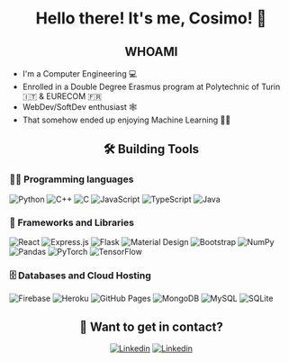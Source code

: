 

<h1 align="center"> Hello there! It's me, Cosimo! 👋 </h1>

<h2 align="center"> WHOAMI </h2>

- I'm a Computer Engineering 💻
- Enrolled in a Double Degree Erasmus program at Polytechnic of Turin 🇮🇹 & EURECOM 🇫🇷
- WebDev/SoftDev enthusiast 🕸️
- That somehow ended up enjoying Machine Learning 👨‍🔬

<h2 align="center"> 🛠️ Building Tools </h2>

### 👨‍💻 Programming languages

<p>
    <img alt="Python" src="https://img.shields.io/badge/python-3670A0?style=for-the-badge&logo=python&logoColor=ffdd54">
    <img alt="C++" src="https://img.shields.io/badge/c++-%2300599C.svg?style=for-the-badge&logo=c%2B%2B&logoColor=white">
    <img alt="C" src="https://img.shields.io/badge/c-%2300599C.svg?style=for-the-badge&logo=c&logoColor=white">
    <img alt="JavaScript" src="https://img.shields.io/badge/javascript-%23323330.svg?style=for-the-badge&logo=javascript&logoColor=%23F7DF1E">
    <img alt="TypeScript" src="https://img.shields.io/badge/typescript-%23007ACC.svg?style=for-the-badge&logo=typescript&logoColor=white">
    <img alt="Java" src="https://img.shields.io/badge/java-%23ED8B00.svg?style=for-the-badge&logo=java&logoColor=white">    
</p>

### 🧰 Frameworks and Libraries

<p>
    <img alt="React" src="https://img.shields.io/badge/react-%2320232a.svg?style=for-the-badge&logo=react&logoColor=%2361DAFB">
    <img alt="Express.js" src="https://img.shields.io/badge/express.js-%23404d59.svg?style=for-the-badge&logo=express&logoColor=%2361DAFB">
    <img alt="Flask" src="https://img.shields.io/badge/flask-%23000.svg?style=for-the-badge&logo=flask&logoColor=white">
    <img alt="Material Design" src="https://img.shields.io/badge/MUI-%230081CB.svg?style=for-the-badge&logo=mui&logoColor=white">
    <img alt="Bootstrap" src="https://img.shields.io/badge/bootstrap-%23563D7C.svg?style=for-the-badge&logo=bootstrap&logoColor=white">
    <img alt="NumPy" src="https://img.shields.io/badge/numpy-%23013243.svg?style=for-the-badge&logo=numpy&logoColor=white">
    <img alt="Pandas" src="https://img.shields.io/badge/pandas-%23150458.svg?style=for-the-badge&logo=pandas&logoColor=white" >
    <img alt="PyTorch" src="https://img.shields.io/badge/PyTorch-%23EE4C2C.svg?style=for-the-badge&logo=PyTorch&logoColor=white" >
    <img alt="TensorFlow" src="https://img.shields.io/badge/TensorFlow-%23FF6F00.svg?style=for-the-badge&logo=TensorFlow&logoColor=white" >
</p>

### 🗄️ Databases and Cloud Hosting
<p>
    <img alt="Firebase" src="https://img.shields.io/badge/firebase-%23039BE5.svg?style=for-the-badge&logo=firebase" >
    <img alt="Heroku" src="https://img.shields.io/badge/heroku-%23430098.svg?style=for-the-badge&logo=heroku&logoColor=white">
    <img alt="GitHub Pages" src="https://img.shields.io/badge/github%20actions-%232671E5.svg?style=for-the-badge&logo=githubactions&logoColor=white" >
    <img alt="MongoDB" src ="https://img.shields.io/badge/MongoDB-%234ea94b.svg?style=for-the-badge&logo=mongodb&logoColor=white" >
    <img alt="MySQL" src="https://img.shields.io/badge/mysql-%2300f.svg?style=for-the-badge&logo=mysql&logoColor=white">
    <img alt="SQLite" src ="https://img.shields.io/badge/sqlite-%2307405e.svg?style=for-the-badge&logo=sqlite&logoColor=white" >
</p>
    
<h2 align="center"> 🙋 Want to get in contact? </h2>

<div align="center"> 
    <a href="https://www.linkedin.com/in/cosimo-chetta/">
    <img alt="Linkedin" src ="https://img.shields.io/badge/linkedin-%230077B5.svg?style=for-the-badge&logo=linkedin&logoColor=white"></a>
    <a href="mailto:minochetta97@gmail.com"><img alt="Linkedin" src ="https://img.shields.io/badge/Gmail-D14836?style=for-the-badge&logo=gmail&logoColor=white"></a>






</div>
